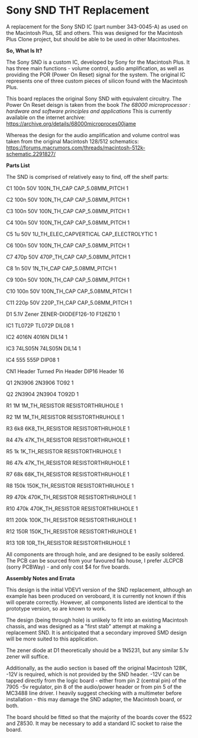 # Sony SND THT Replacement 

A replacement for the Sony SND IC (part number 343-0045-A) as used on the Macintosh Plus, SE and others.
This was designed for the Macintosh Plus Clone project, but should be able to be used in other Macintoshes.

**So, What Is It?**

The Sony SND is a custom IC, developed by Sony for the Macintosh Plus. 
It has three main functions - volume control, audio amplification, as well as providing the POR (Power On Reset) signal for the system. 
The original IC represents one of three custom pieces of silicon found with the Macintosh Plus. 

This board replaces the original Sony SND with equivalent circuitry. 
The Power On Reset deisgn is taken from the book _The 68000 microprocessor : hardware and software principles and applications_
This is currently available on the internet archive: https://archive.org/details/68000microproces00jame

Whereas the design for the audio amplification and volume control was taken from the original Macintosh 128/512 schematics:
https://forums.macrumors.com/threads/macintosh-512k-schematic.2291827/

**Parts List**

The SND is comprised of relatively easy to find, off the shelf parts:

C1       100n 50V       100N_TH_CAP            CAP_5.08MM_PITCH 1

C2       100n 50V       100N_TH_CAP            CAP_5.08MM_PITCH 1

C3       100n 50V       100N_TH_CAP            CAP_5.08MM_PITCH 1

C4       100n 50V       100N_TH_CAP            CAP_5.08MM_PITCH 1

C5       1u 50V         1U_TH_ELEC_CAPVERTICAL CAP_ELECTROLYTIC 1

C6       100n 50V       100N_TH_CAP            CAP_5.08MM_PITCH 1

C7       470p 50V       470P_TH_CAP            CAP_5.08MM_PITCH 1

C8       1n 50V         1N_TH_CAP              CAP_5.08MM_PITCH 1

C9       100n 50V       100N_TH_CAP            CAP_5.08MM_PITCH 1

C10      100n 50V       100N_TH_CAP            CAP_5.08MM_PITCH 1

C11      220p 50V       220P_TH_CAP            CAP_5.08MM_PITCH 1

D1       5.1V Zener     ZENER-DIODEF126-10     F126Z10          1

IC1      TL072P         TL072P                 DIL08            1

IC2      4016N          4016N                  DIL14            1

IC3      74LS05N        74LS05N                DIL14            1

IC4      555            555P                   DIP08            1

CN1      Header         Turned Pin Header      DIP16 Header     16

Q1       2N3906         2N3906                 TO92             1

Q2       2N3904         2N3904                 TO92D            1

R1       1M             1M_TH_RESISTOR         RESISTORTHRUHOLE 1

R2       1M             1M_TH_RESISTOR         RESISTORTHRUHOLE 1

R3       6k8            6K8_TH_RESISTOR        RESISTORTHRUHOLE 1

R4       47k            47K_TH_RESISTOR        RESISTORTHRUHOLE 1

R5       1k             1K_TH_RESISTOR         RESISTORTHRUHOLE 1

R6       47k            47K_TH_RESISTOR        RESISTORTHRUHOLE 1

R7       68k            68K_TH_RESISTOR        RESISTORTHRUHOLE 1

R8       150k           150K_TH_RESISTOR       RESISTORTHRUHOLE 1

R9       470k           470K_TH_RESISTOR       RESISTORTHRUHOLE 1

R10      470k           470K_TH_RESISTOR       RESISTORTHRUHOLE 1

R11      200k           100K_TH_RESISTOR       RESISTORTHRUHOLE 1

R12      150R           150K_TH_RESISTOR       RESISTORTHRUHOLE 1

R13      10R            10R_TH_RESISTOR        RESISTORTHRUHOLE 1


All components are through hole, and are designed to be easily soldered. 
The PCB can be sourced from your favoured fab house, I prefer JLCPCB (sorry PCBWay) - and only cost $4 for five boards. 

**Assembly Notes and Errata**

This design is the initial VDEV1 version of the SND replacement, although an example has been produced on veroboard, 
it is currently not known if this will operate correctly.
However, all components listed are identical to the prototype version, so are known to work.

The design (being through hole) is unlikely to fit into an existing Macintosh chassis, and was designed as a
"first stab" attempt at making a replacement SND. It is anticipated that a secondary improved SMD design will be more suited to this application.

The zener diode at D1 theoretically should be a 1N5231, but any similar 5.1v zener will suffice. 

Additionally, as the audio section is based off the original Macintosh 128K, -12V is required, which is not provided by the SND header. 
-12V can be tapped directly from the logic board - either from pin 2 (central pin) of the 7905 -5v regulator, pin 8 of the audio/power header
or from pin 5 of the MC3488 line driver. 
I heavily suggest checking with a multimeter before installation - this may damage the SND adapter, the Macintosh board, or both.

The board should be fitted so that the majority of the boards cover the 6522 and Z8530. It may be necessary to add a standard IC socket to raise the board.
